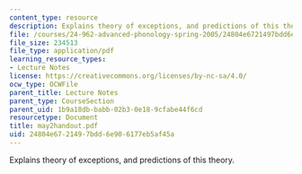 ```yaml
---
content_type: resource
description: Explains theory of exceptions, and predictions of this theory.
file: /courses/24-962-advanced-phonology-spring-2005/24804e6721497bdd6e906177eb5af45a_may2handout.pdf
file_size: 234513
file_type: application/pdf
learning_resource_types:
- Lecture Notes
license: https://creativecommons.org/licenses/by-nc-sa/4.0/
ocw_type: OCWFile
parent_title: Lecture Notes
parent_type: CourseSection
parent_uid: 1b9a18db-babb-02b3-0e18-9cfabe44f6cd
resourcetype: Document
title: may2handout.pdf
uid: 24804e67-2149-7bdd-6e90-6177eb5af45a
---
```

Explains theory of exceptions, and predictions of this theory.